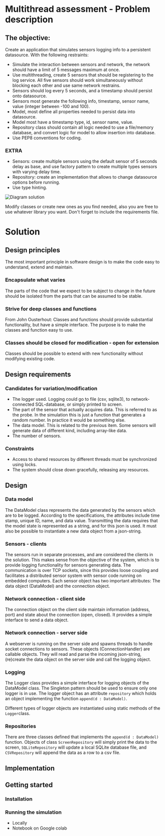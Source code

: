 
# Multithread assessment - Problem description

## The objective: 
Create an application that simulates sensors logging info to a persistent datasource.
With the following restraints:
- Simulate the interaction between sensors and network, the network should have a limit of 5 messages maximum at once.
- Use multithreading, create 5 sensors that should be registering to the log service. All five sensors should work 
simultaneously without blocking each other and use same network restrains.
- Sensors should log every 5 seconds, and a timestamp should persist onto datasource.
- Sensors most generate the following info, timestamp, sensor name, value (integer between -100 and 100).
- Model, most define all properties needed to persist data into datasource.
- Model most have a timestamp type, id, sensor name, value.
- Repository class should contain all logic needed to use a file/memory database, and convert logic for model to allow 
insertion into database.
- Use PEP8 conventions for coding.

### EXTRA
- Sensors: create multiple sensors using the default sensor of 5 seconds delay as base, 
and use factory pattern to create multiple types sensors with varying delay time.
- Repository: create an implementation that allows to change datasource options before running.
- Use type hinting.

![Diagram solution](multithread_assesment.png)

Modify classes or create new ones as you find needed, also you are free to use whatever library you want.
Don't forget to include the requirements file.

# Solution
## Design principles
The most important principle in software design is to make the code easy to understand, extend and  maintain. 
### Encapsulate what varies
The parts of the code that we expect to be subject to change in the future should be isolated from the parts that can be assumed to be stable.
### Strive for deep classes and functions
From John Ousterhout: Classes and functions should provide substantial functionality, but have a simple interface. The purpose is to make the classes and function easy to use. 
### Classes should be closed for modification - open for extension
Classes should be possible to extend with new functionality without modifying existing code.

## Design requirements
### Candidates for variation/modification
- The logger used. Logging could go to file (csv, sqlite3), to network-connected SQL-database, or simply printed to screen. 
- The part of the sensor that actually acquires data. This is referred to as the probe. In the simulation this is just a function that generates a random number. In practice it would be something else.
- The data model. This is related to the previous item. Some sensors will generate data of different kind, including array-like data.
- The number of sensors.
### Constraints
- Access to shared resources by different threads must be synchronized using locks.
- The system should close down gracefully, releasing any resources.
## Design
### Data model
The DataModel class represents the data generated by the sensors which are to be logged. According to the specifications, the attributes include time stamp, unique ID, name, and data value. Transmitting the data requires that the model state is represented as a string, and for this json is used. It must also be possible to instantiate a new data object from a json-string.  
### Sensors - clients
The sensors run in separate processes, and are considered the clients in the solution. This makes sense from the objective of the system, which is to provide logging functionality for sensors generating data. The communication is over TCP sockets, since this provides loose coupling and facilitates a distributed sensor system with sensor code running on embedded computers. Each sensor object has two important attributes: The data object (DataModel) and the connection object.
### Network connection - client side
The connection object on the client side maintain information (address, port) and state about the connection (open, closed). It provides a simple interface to send a data object.
### Network connection - server side
A webserver is running on the server side and spawns threads to handle socket connections to sensors. These objects (ConnectionHandler) are callable objects. They will read and parse the incoming json-string, (re)create the data object on the server side and call the logging object.  
### Logging
The Logger class provides a simple interface for logging objects of the DataModel class.  The Singleton pattern should be used to ensure only one logger is in use. The logger object has an attribute `repository` which holds an object implementing the function `append(d : DataModel)`. 

Different types of logger objects are instantiated using static methods of the `Logger`class.
### Repositories
There are three classes defined that implements the `append(d : DataModel)` function. Objects of class `ScreenRepository` will simply print the data to the screen, `SQLiteRepository` will update a local SQLite database file, and `CSVRepository` will append the data as a row to a csv file.
## Implementation
## Getting started
### Installation
### Running the simulation
- Locally
- Notebook on Google colab
